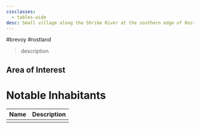 ```yaml
---
cssclasses:
  - tables-wide
desc: Small village along the Shrike River at the southern edge of Rostland
---
```

#brevoy #rostland 

>description

## Area of Interest


# Notable Inhabitants

| Name | Description |
| ---- | ----------- |
|      |             |